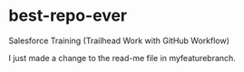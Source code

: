 # best-repo-ever
Salesforce Training (Trailhead Work with GitHub Workflow)

I just made a change to the read-me file in myfeaturebranch.